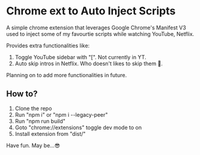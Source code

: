 # Chrome ext to Auto Inject Scripts

A simple chrome extension that leverages Google Chrome's Manifest V3 used to inject some of my favourtie scripts while watching YouTube, Netflix.

Provides extra functionalities like:

1. Toggle YouTube sidebar with "[". Not currently in YT.
2. Auto skip intros in Netflix. Who doesn't likes to skip them 🧐.

Planning on to add more functionalities in future.

## How to?

1. Clone the repo
2. Run "npm i" or "npm i --legacy-peer"
3. Run "npm run build"
4. Goto "chrome://extensions" toggle dev mode to on
5. Install extension from "dist/"

Have fun. May be...😎
